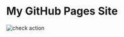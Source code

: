 # My GitHub Pages Site

![check action](https://github.com/ezrahill/ezrahill_github_nextjs/workflows/Publish%20to%20GitHub%20Pages/badge.svg?branch=master)